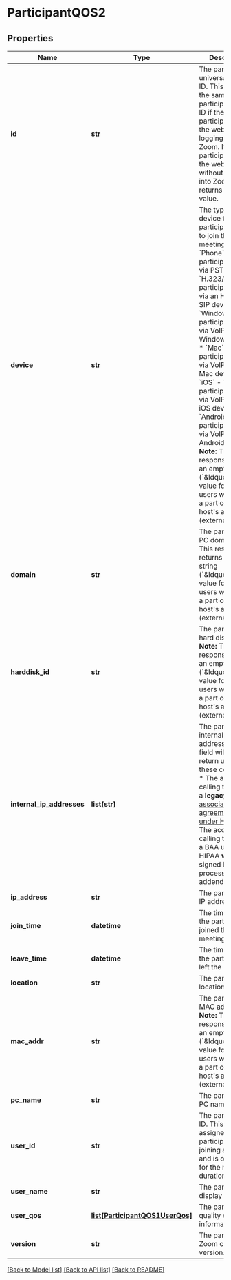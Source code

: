# ParticipantQOS2

## Properties
Name | Type | Description | Notes
------------ | ------------- | ------------- | -------------
**id** | **str** | The participant&#x27;s universally unique ID. This value is the same as the participant&#x27;s user ID if the participant joins the webinar by logging into Zoom. If the participant joins the webinar without logging into Zoom, this returns an empty value. | [optional] 
**device** | **str** | The type of device the participant used to join the meeting.  * &#x60;Phone&#x60; - The participant joined via PSTN.  * &#x60;H.323/SIP&#x60; - The participant joined via an H.323 or SIP device.  * &#x60;Windows&#x60; - The participant joined via VoIP using a Windows device.  * &#x60;Mac&#x60; - The participant joined via VoIP using a Mac device.  * &#x60;iOS&#x60; - The participant joined via VoIP using an iOS device.  * &#x60;Android&#x60; - The participant joined via VoIP using an Android device.   **Note:** This response returns an empty string (&#x60;&amp;ldquo;&amp;ldquo;&#x60;) value for any users who are **not** a part of the host&#x27;s account (external users). | [optional] 
**domain** | **str** | The participant&#x27;s PC domain.   **Note:** This response returns an empty string (&#x60;&amp;ldquo;&amp;ldquo;&#x60;) value for any users who are **not** a part of the host&#x27;s account (external users). | [optional] 
**harddisk_id** | **str** | The participant&#x27;s hard disk ID.   **Note:** This response returns an empty string (&#x60;&amp;ldquo;&amp;ldquo;&#x60;) value for any users who are **not** a part of the host&#x27;s account (external users). | [optional] 
**internal_ip_addresses** | **list[str]** | The participant&#x27;s internal IP addresses. This field will not return under these conditions:  * The account calling this API is a **legacy** [business associate agreement (BAA) under HIPAA](https://www.ecfr.gov/cgi-bin/retrieveECFR?gp&#x3D;1&amp;amp;n&#x3D;se45.1.160_1103&amp;amp;r&#x3D;SECTION&amp;amp;ty&#x3D;HTML).  * The account calling this API is a BAA under HIPAA **without** a signed BAA data processing addendum. | [optional] 
**ip_address** | **str** | The participant&#x27;s IP address. | [optional] 
**join_time** | **datetime** | The time when the participant joined the meeting. | [optional] 
**leave_time** | **datetime** | The time when the participant left the meeting. | [optional] 
**location** | **str** | The participant&#x27;s location. | [optional] 
**mac_addr** | **str** | The participant&#x27;s MAC address.   **Note:** This response returns an empty string (&#x60;&amp;ldquo;&amp;ldquo;&#x60;) value for any users who are **not** a part of the host&#x27;s account (external users). | [optional] 
**pc_name** | **str** | The participant&#x27;s PC name. | [optional] 
**user_id** | **str** | The participant&#x27;s ID. This value is assigned to a participant upon joining a meeting and is only valid for the meeting&#x27;s duration. | [optional] 
**user_name** | **str** | The participant&#x27;s display name. | [optional] 
**user_qos** | [**list[ParticipantQOS1UserQos]**](ParticipantQOS1UserQos.md) | The participant&#x27;s quality of service information. | [optional] 
**version** | **str** | The participant&#x27;s Zoom client version. | [optional] 

[[Back to Model list]](../README.md#documentation-for-models) [[Back to API list]](../README.md#documentation-for-api-endpoints) [[Back to README]](../README.md)

